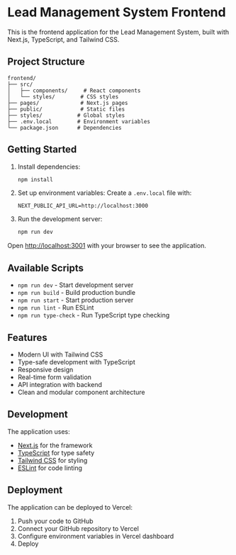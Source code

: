 # Lead Management System Frontend

This is the frontend application for the Lead Management System, built with Next.js, TypeScript, and Tailwind CSS.

## Project Structure

```
frontend/
├── src/
│   ├── components/     # React components
│   └── styles/        # CSS styles
├── pages/             # Next.js pages
├── public/            # Static files
├── styles/           # Global styles
├── .env.local        # Environment variables
└── package.json      # Dependencies
```

## Getting Started

1. Install dependencies:

   ```bash
   npm install
   ```

2. Set up environment variables:
   Create a `.env.local` file with:

   ```
   NEXT_PUBLIC_API_URL=http://localhost:3000
   ```

3. Run the development server:
   ```bash
   npm run dev
   ```

Open [http://localhost:3001](http://localhost:3001) with your browser to see the application.

## Available Scripts

- `npm run dev` - Start development server
- `npm run build` - Build production bundle
- `npm run start` - Start production server
- `npm run lint` - Run ESLint
- `npm run type-check` - Run TypeScript type checking

## Features

- Modern UI with Tailwind CSS
- Type-safe development with TypeScript
- Responsive design
- Real-time form validation
- API integration with backend
- Clean and modular component architecture

## Development

The application uses:

- [Next.js](https://nextjs.org/) for the framework
- [TypeScript](https://www.typescriptlang.org/) for type safety
- [Tailwind CSS](https://tailwindcss.com/) for styling
- [ESLint](https://eslint.org/) for code linting

## Deployment

The application can be deployed to Vercel:

1. Push your code to GitHub
2. Connect your GitHub repository to Vercel
3. Configure environment variables in Vercel dashboard
4. Deploy
